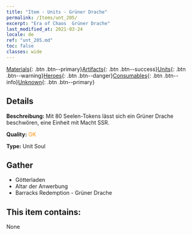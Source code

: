 ```yaml
---
title: "Item - Units - Grüner Drache"
permalink: /Items/unt_205/
excerpt: "Era of Chaos  Grüner Drache"
last_modified_at: 2021-03-24
locale: de
ref: "unt_205.md"
toc: false
classes: wide
---
```

 [Materials](/de/Items/){: .btn .btn--primary}[Artifacts](/de/Items/Artifacts/){: .btn .btn--success}[Units](/de/Items/Units/){: .btn .btn--warning}[Heroes](/de/Items/Heroes/){: .btn .btn--danger}[Consumables](/de/Items/Consumables/){: .btn .btn--info}[Unknown](/de/Items/Unknown/){: .btn .btn--primary}

## Details
 **Beschreibung:** Mit 80 Seelen-Tokens lässt sich ein Grüner Drache beschwören, eine Einheit mit Macht SSR.

 **Quality:** <span style="color: #FF8C00">OK</span>

 **Type:** Unit Soul

## Gather

*    Götterladen 
*    Altar der Anwerbung 
*    Barracks Redemption - Grüner Drache 

## This item contains:

  None


